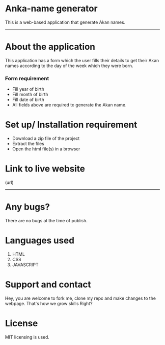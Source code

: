 # Anka-name generator

This is a web-based application that generate Akan names.

---

# About the application

This application has a form which the user fills their details to get their Akan names according to the day of the week which they were born.

### Form requirement

- Fill year of birth
- Fill month of birth
- Fill date of birth
- All fields above are required to generate the Akan name.

# Set up/ Installation requirement

- Download a zip file of the project
- Extract the files
- Open the html file(s) in a browser

# Link to live website

(url)

---

# Any bugs?

There are no bugs at the time of publish.

# Languages used

1.  HTML
2.  CSS
3.  JAVASCRIPT

# Support and contact

Hey, you are welcome to fork me, clone my repo and make changes to the webpage. That's how we grow skills Right?

# License

MIT licensing is used.
